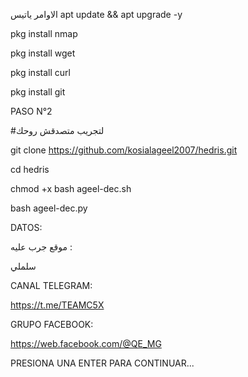 الاوامر ياتيس
apt update && apt upgrade -y

pkg install nmap

pkg install wget

pkg install curl

pkg install git


PASO N°2

#لتجريب متصدقش روحك

git clone https://github.com/kosialageel2007/hedris.git

cd hedris

chmod +x bash ageel-dec.sh

bash ageel-dec.py


DATOS:

موقع جرب عليه :

سلملي

CANAL TELEGRAM:

https://t.me/TEAMC5X


GRUPO FACEBOOK:

https://web.facebook.com/@QE_MG

PRESIONA UNA ENTER PARA CONTINUAR...
